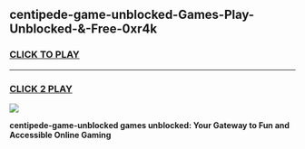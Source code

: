 
## centipede-game-unblocked-Games-Play-Unblocked-&-Free-0xr4k
<h3>
<a href="https://premium76.site?title=centipede-game-unblocked&ref=24A">CLICK TO PLAY</a></h3>
<hr>

<h3>
<a href="https://premium76.site?title=centipede-game-unblocked&ref=24A">CLICK 2 PLAY</a>
  
</h3>

<a href="https://premium76.site?title=centipede-game-unblocked&ref=24A"><img src="https://clearcache.store/games.png"></a>


**centipede-game-unblocked games unblocked: Your Gateway to Fun and Accessible Online Gaming**
